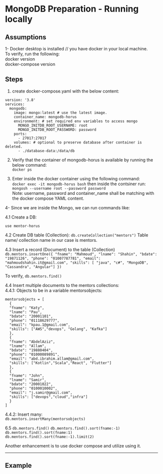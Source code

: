 # MongoDB Preparation - Running locally


## Assumptions  
1- Docker desktop is installed // you have docker in your local machine.  
To verify, run the following:  
docker version  
docker-compose version  

## Steps  

1. create docker-compose.yaml with the below content:  
```
version: '3.8'
services:
  mongodb:
    image: mongo:latest # use the latest image.
    container_name: mongodb-horus
    environment: # set required env variables to access mongo
      MONGO_INITDB_ROOT_USERNAME: root
      MONGO_INITDB_ROOT_PASSWORD: password
    ports:
      - 27017:27017
    volumes: # optional to preserve database after container is deleted.
      - ./database-data:/data/db 
 ```

2. Verify that the container of mongodb-horus is available by running the below command:  
`docker ps`



3. Enter inside the docker container using the following command:  
`docker exec -it mongodb-horus bash`
then inside the contsiner run: 
`mongosh --username root --password password`  
Note: username, password and container_name shall be matching with the docker compose YAML content.



4- Since we are inside the Mongo, we can run commands like:

4.1 Create a DB:

`use mentor-horus`

4.2 Create DB table (Collection):
`db.createCollection("mentors")`
  Table name/ collection name in our case is mentors.

4.3 Insert a record (Document) to the table (Collection)
`db.mentors.insertOne({ "fname": "Mahmoud", "lname": "Shahin", "bdate": "19871126", "phone": "01007787781", "email": "mahmoudshahin.it@gmail.com", "skills": [ "java", "c#", "MongoDB", "Cassandra", "Angular"] })`

To verify, 
`db.mentors.find()`


4.4
Insert multiple documents to the mentors collections:  
4.4.1: Objects to be in a variable mentorsobjects:  
``` 
mentorsobjects = [
  {
  "fname": "Katy",
  "lname": "Pau",
  "bdate": "20001101",
  "phone": "01118629777",
  "email": "kpau.1@gmail.com",
  "skills": ["AWS","devops", "Golang", "Kafka"]
  },
  {
  "fname": "AbdelAziz",
  "lname": "Allam",
  "bdate": "19880404",
  "phone": "01000089891",
  "email": "abd.ibrahim.allam@gmail.com",
  "skills": ["Kotlin","Scala","React", "Flutter"]
  },
  {
  "fname": "John",
  "lname": "Samir",
  "bdate": "20001022",
  "phone": "0100010002",
  "email": "j.samir@gmail.com",
  "skills": ["devops","cloud","infra"]
  }
]
```

4.4.2: Insert many:  
`db.mentors.insertMany(mentorsobjects)`


6.5
`db.mentors.find()`
`db.mentors.find().sort(fname:-1)`
`db.mentors.find().sort(fname:1)`
`db.mentors.find().sort(fname:-1).limit(2)`



Another enhancement is to use docker compose and utilize using it.   

----
## Example
